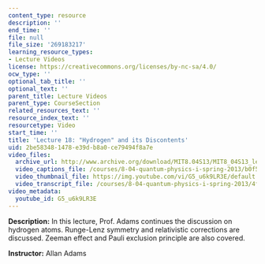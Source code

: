 ```yaml
---
content_type: resource
description: ''
end_time: ''
file: null
file_size: '269183217'
learning_resource_types:
- Lecture Videos
license: https://creativecommons.org/licenses/by-nc-sa/4.0/
ocw_type: ''
optional_tab_title: ''
optional_text: ''
parent_title: Lecture Videos
parent_type: CourseSection
related_resources_text: ''
resource_index_text: ''
resourcetype: Video
start_time: ''
title: 'Lecture 18: "Hydrogen" and its Discontents'
uid: 2be58348-1478-e39d-b8a0-ce79494f8a7e
video_files:
  archive_url: http://www.archive.org/download/MIT8.04S13/MIT8_04S13_lec18_300k.mp4
  video_captions_file: /courses/8-04-quantum-physics-i-spring-2013/b0f5a59fbaa05f3db97039a89cc61c26_G5_u6k9LR3E.vtt
  video_thumbnail_file: https://img.youtube.com/vi/G5_u6k9LR3E/default.jpg
  video_transcript_file: /courses/8-04-quantum-physics-i-spring-2013/4f14d9f9212e020419ee300ccd6fbf5d_G5_u6k9LR3E.pdf
video_metadata:
  youtube_id: G5_u6k9LR3E
---
```


**Description:** In this lecture, Prof. Adams continues the discussion on hydrogen atoms. Runge-Lenz symmetry and relativistic corrections are discussed. Zeeman effect and Pauli exclusion principle are also covered.

**Instructor:** Allan Adams


